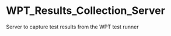 WPT_Results_Collection_Server
=============================

Server to capture test results from the WPT test runner
